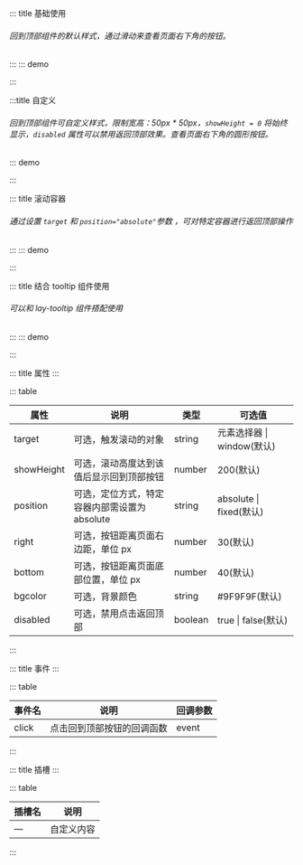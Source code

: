 ::: title 基础使用

###### 回到顶部组件的默认样式，通过滑动来查看页面右下角的按钮。

:::
::: demo

<template>
  <lay-backtop target=".layui-body"></lay-backtop>
</template>

<script>
import { ref } from 'vue'

export default {
  setup() {

    return {
    }
  }
}
</script>

:::

:::title 自定义

###### 回到顶部组件可自定义样式，限制宽高：50px \* 50px，<code>showHeight = 0</code> 将始终显示，<code>disabled</code> 属性可以禁用返回顶部效果。查看页面右下角的圆形按钮。

::: demo

<template>
  <lay-backtop target=".layui-body" :showHeight="0" :bottom="100"  @click="handlerClick" disabled style="background-color:#FFFFFF">
    <div style="
        width:50px;
        height:50px;
        background-color: #5FB878;
        color: #FFFFFF;
        text-align: center;
        border-radius:50%">
        <lay-icon type="layui-icon-dialogue" size="30px"></lay-icon>
    </div>
  </lay-backtop>
</template>

<script>
import { ref } from 'vue'
import { layer } from "../../../../src/index.ts"

export default {
  setup() {
    const handlerClick = () => {
      layer.confirm("layui-vue 1.0.0 已经发布");
    }

    return {
      handlerClick,
    }
  }
}
</script>

:::

::: title 滚动容器

###### 通过设置 <code>target</code> 和 <code>position="absolute"</code>参数 ，可对特定容器进行返回顶部操作

:::
::: demo

<template>
<!-- 需要用一个 div 包裹滚动容器和 Lay-backtop 组件 -->
<div style="width:700px; height:300px;">
  <div id="scrollContainer" style="overflow-y:auto; overflow-x:auto; width:700px; height:300px;">
    <p v-for="(n,index) in 50" :key="n" style="height:40px;border-bottom:0.5px solid #5FB878;margin-bottom:10px;line-height:40px">
      {{index + ". &nbsp;layui-vue , 基 于 vue 3.0 的 桌 面 端 组 件 库 , layui 的 另 一 种 呈 现 方 式"}}
    </p>
  </div>
  <lay-backtop target="#scrollContainer" :showHeight="100" :bottom="30" position="absolute"></lay-backtop>
</div>
</template>

<script>
import { ref } from 'vue'

export default {
  setup() {

    return {
    }
  }
}
</script>

:::

::: title 结合 tooltip 组件使用

###### 可以和 lay-tooltip 组件搭配使用

:::
::: demo

<template>
<!-- 需要用一个 div 包裹滚动容器和 Lay-backtop 组件 -->
<div style="width:700px; height:300px;">
  <div id="scrollContainer2" style="overflow-y:auto; overflow-x:auto; width:700px; height:300px;">
    <p v-for="(n,index) in 50" :key="n" style="height:40px;border-bottom:0.5px solid #5FB878;margin-bottom:10px;line-height:40px">
      {{index + ". &nbsp;layui-vue , 基 于 vue 3.0 的 桌 面 端 组 件 库 , layui 的 另 一 种 呈 现 方 式"}}
    </p>
  </div>
  <lay-tooltip content="backtop" position="left">
    <lay-backtop target="#scrollContainer2" :showHeight="100" :bottom="30" position="absolute" style="border-radius: 50%;background-color: #5FB878;"></lay-backtop>
  </lay-tooltip>
</div>
</template>

<script>
import { ref } from 'vue'

export default {
  setup() {

    return {
    }
  }
}
</script>

:::

::: title 属性
:::

::: table

| 属性       | 说明                                                 | 类型    | 可选值                   |
| ---------- | --------------------------------------------------- | ------- | ------------------------ |
| target     | 可选，触发滚动的对象                                | string  | 元素选择器 \| window(默认) |
| showHeight | 可选，滚动高度达到该值后显示回到顶部按钮             | number  | 200(默认)                |
| position   | 可选，定位方式，特定容器内部需设置为 absolute        | string  | absolute \| fixed(默认)  |
| right      | 可选，按钮距离页面右边距，单位 px                   | number  | 30(默认)                 |
| bottom     | 可选，按钮距离页面底部位置，单位 px                 | number  | 40(默认)                 |
| bgcolor    | 可选，背景颜色                                     | string  | \#9F9F9F(默认)           |
| disabled   | 可选，禁用点击返回顶部                             | boolean | true \| false(默认)      |

:::

::: title 事件
:::

::: table

| 事件名 | 说明                      | 回调参数 |
| ------ | ------------------------- | -------- |
| click  | 点击回到顶部按钮的回调函数 | event    |

:::

::: title 插槽
:::

::: table

| 插槽名 | 说明              |
| ------ | ------------------ |
| —      | 自定义内容 |

:::
